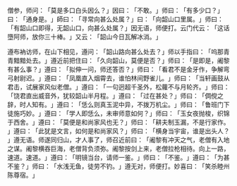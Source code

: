僧参，师问：​「莫是多口白头因么？​」因曰：​「不敢。​」师曰：​「有多少口？​」曰：​「通身是。​」師曰：​「寻常向甚么处属？​」曰：​「向韶山口里属。​」师曰：​「有韶山口即得，无韶山口，向甚么处属？​」因无语，师便打。云门代云：​「这话墮阿师，放你三十棒。​」又云：​「韶山今日瓦解冰消。​」

遵布衲访师，在山下相见，遵问：​「韶山路向甚么处去？​」师以手指曰：​「呜那青青黯黯处去。​」遵近前把住曰：​「久向韶山，莫便是否？​」师曰：​「是即是，阇黎有甚么事？​」遵曰：​「拟伸一问，师还答否？​」师曰：​「看君不是金牙作，争解弯弓射尉迟。​」遵曰：​「凤凰直入烟霄去，谁怕林间野雀儿。​」师曰：​「当轩画鼓从君击，试展家风似老僧。​」遵曰：​「一句迥超千圣外，松蘿不与月轮齐。​」师曰：​「饶君直出威音外，犹较韶山半月程。​」遵曰：​「过在甚处？​」师曰：​「倜傥之辞，时人知有。​」遵曰：​「恁么则真玉泥中异，不拨万机尘。​」师曰：​「鲁班门下徒施巧妙。​」遵曰：​「学人即恁么，未审师意如何？​」师曰：​「玉女夜抛梭，织锦于西舍。​」遵曰：​「莫便是和尚家风也无？​」师曰：​「耕夫制玉漏，不是行家作。​」遵曰：​「此犹是文言，如何是和尚家风？​」师曰：​「横身当宇宙，谁是出头人？​」遵无语。师遂同归山，才人事了，师召近前曰：​「阇黎有冲天之气，老僧有入地之谋。阇黎横吞巨海，老僧背负须弥。阇黎按剑上来，老僧拉枪相待。向上一路，速道。速道。​」遵曰：​「明镜当台，请师一鉴。​」师曰：​「不鉴。​」遵曰：​「为甚不鉴？​」师曰：​「水浅无鱼，徒劳不钓。​」遵无对，师便打。妙喜曰：​「笑杀睦州陈尊宿。​」